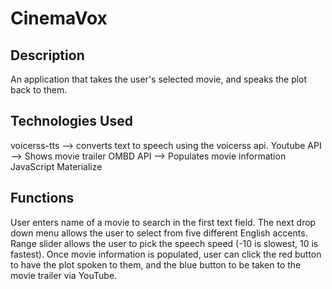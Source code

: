 # CinemaVox

## Description

An application that takes the user's selected movie, and speaks the plot back to them. 

## Technologies Used

voicerss-tts --> converts text to speech using the voicerss api. 
Youtube API --> Shows movie trailer
OMBD API --> Populates movie information
JavaScript
Materialize

## Functions
User enters name of a movie to search in the first text field.
The next drop down menu allows the user to select from five different English accents.
Range slider allows the user to pick the speech speed (-10 is slowest, 10 is fastest).
Once movie information is populated, user can click the red button to have the plot spoken to them, and the blue button to be taken to the movie trailer via YouTube.

